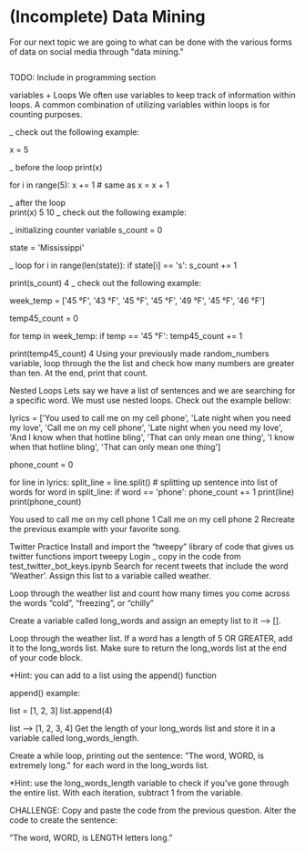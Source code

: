 # (Incomplete) Data Mining

For our next topic we are going to what can be done with the various forms of data on social media through "data mining."

```{tableofcontents}
```

TODO: Include in programming section


variables + Loops
We often use variables to keep track of information within loops. A common combination of utilizing variables within loops is for counting purposes.

_ check out the following example:

x = 5

_ before the loop
print(x)

for i in range(5):
    x += 1               # same as x = x + 1

_ after the loop    
print(x)
5
10
_ check out the following example:

_ initializing counter variable
s_count = 0

state = 'Mississippi'

_ loop
for i in range(len(state)):
    if state[i] == 's':
        s_count += 1


print(s_count)
4
_ check out the following example:

week_temp = ['45 °F', '43 °F', '45 °F', '45 °F', '49 °F', '45 °F', '46 °F']

temp45_count = 0

for temp in week_temp:
    if temp == '45 °F':
        temp45_count += 1

print(temp45_count)
4
Using your previously made random_numbers variable, loop through the the list and check how many numbers are greater than ten. At the end, print that count.

Nested Loops
Lets say we have a list of sentences and we are searching for a specific word. We must use nested loops. Check out the example bellow:

lyrics = ['You used to call me on my cell phone',
         'Late night when you need my love',
         'Call me on my cell phone',
         'Late night when you need my love',
         'And I know when that hotline bling',
         'That can only mean one thing',
         'I know when that hotline bling',
         'That can only mean one thing']

phone_count = 0

for line in lyrics:
    split_line = line.split() # splitting up sentence into list of words
    for word in split_line:
        if word == 'phone':
            phone_count += 1
            print(line)
            print(phone_count)

You used to call me on my cell phone
1
Call me on my cell phone
2
Recreate the previous example with your favorite song.

Twitter Practice
Install and import the “tweepy” library of code that gives us twitter functions
import tweepy
Login
_ copy in the code from test_twitter_bot_keys.ipynb
Search for recent tweets that include the word ‘Weather’. Assign this list to a variable called weather.

Loop through the weather list and count how many times you come across the words “cold”, “freezing”, or “chilly”

Create a variable called long_words and assign an emepty list to it –> [].

Loop through the weather list. If a word has a length of 5 OR GREATER, add it to the long_words list. Make sure to return the long_words list at the end of your code block.

*Hint: you can add to a list using the append() function

append() example:

list = [1, 2, 3]
list.append(4)

list  -->  [1, 2, 3, 4]
Get the length of your long_words list and store it in a variable called long_words_length.

Create a while loop, printing out the sentence: ”The word, WORD, is extremely long.” for each word in the long_words list.

*Hint: use the long_words_length variable to check if you’ve gone through the entire list. With each iteration, subtract 1 from the variable.

CHALLENGE: Copy and paste the code from the previous question. Alter the code to create the sentence:

”The word, WORD, is LENGTH letters long.”
